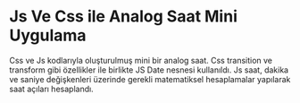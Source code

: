 #  Js Ve Css ile Analog Saat Mini Uygulama

Css ve Js kodlarıyla oluşturulmuş mini bir analog saat.
Css transition ve transform gibi özellikler ile birlikte JS Date nesnesi kullanıldı.
Js saat, dakika ve saniye değişkenleri üzerinde gerekli matematiksel hesaplamalar yapılarak saat açıları hesaplandı.
